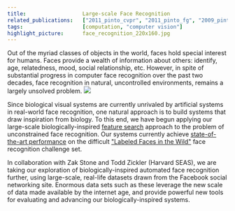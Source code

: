 ```yaml
---
title:                  Large-scale Face Recognition
related_publications:   ["2011_pinto_cvpr", "2011_pinto_fg", "2009_pinto_cvpr"]
tags:                   [computation, "computer vision"]
highlight_picture:      face_recognition_220x160.jpg
---
```


Out of the myriad classes of objects in the world, faces hold special interest for humans.  Faces provide a wealth of information about others: identify, age, relatedness, mood, social relationship, etc.  However, in spite of substantial progress in computer face recognition over the past two decades, face recognition in natural, uncontrolled environments, remains a largely unsolved problem. ![](/galleries/projects/face_recognition_220x160.jpg)

Since biological visual systems are currently unrivaled by artificial systems in real-world face recognition, one natural approach is to build systems that draw inspiration from biology.  To this end, we have begun applying our large-scale biologically-inspired [feature search](/projects/subprojects/ht_machine_vision) approach to the problem of unconstrained face recognition.  Our systems currently achieve [state-of-the-art performance](/publications/2011_pinto_fg) on the difficult ["Labeled Faces in the Wild"](http://vis-www.cs.umass.edu/lfw/) face recognition challenge set.

In collaboration with Zak Stone and Todd Zickler (Harvard SEAS), we are taking our exploration of biologically-inspired automated face recognition further, using large-scale, real-life datasets drawn from the Facebook social networking site.  Enormous data sets such as these leverage the new scale of data made available by the internet age, and provide powerful new tools for evaluating and advancing our biologically-inspired systems.
